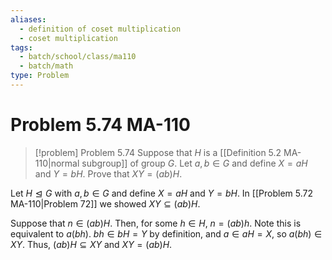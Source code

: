 ```yaml
---
aliases:
  - definition of coset multiplication
  - coset multiplication
tags:
  - batch/school/class/ma110
  - batch/math
type: Problem
---
```

# Problem 5.74 MA-110

> [!problem] Problem 5.74
> Suppose that $H$ is a [[Definition 5.2 MA-110|normal subgroup]] of group $G$. Let $a,b \in G$ and define $X=aH$ and $Y=bH$. Prove that $XY=(ab)H$.

Let $H\trianglelefteq G$ with $a,b \in G$ and define $X=aH$ and $Y=bH$. In [[Problem 5.72 MA-110|Problem 72]] we showed $XY\subseteq(ab)H$.

Suppose that $n \in (ab)H$. Then, for some $h \in H$, $n =(ab)h$. Note this is equivalent to $a(bh)$. $bh \in bH=Y$ by definition, and $a \in aH=X$, so $a(bh) \in XY$. Thus, $(ab)H \subseteq XY$ and $XY=(ab)H$.
